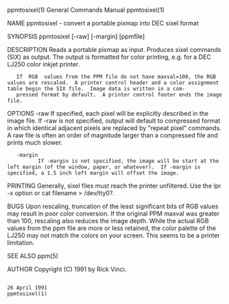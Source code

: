 ppmtosixel(1)                                                                            General Commands Manual                                                                            ppmtosixel(1)

NAME
       ppmtosixel - convert a portable pixmap into DEC sixel format

SYNOPSIS
       ppmtosixel [-raw] [-margin] [ppmfile]

DESCRIPTION
       Reads a portable pixmap as input.  Produces sixel commands (SIX) as output.  The output is formatted for color printing, e.g. for a DEC LJ250 color inkjet printer.

       If  RGB  values from the PPM file do not have maxval=100, the RGB values are rescaled.  A printer control header and a color assignment table begin the SIX file.  Image data is written in a com‐
       pressed format by default.  A printer control footer ends the image file.

OPTIONS
       -raw   If specified, each pixel will be explicitly described in the image file.  If -raw is not specified, output will default to  compressed  format  in  which  identical  adjacent  pixels  are
              replaced by "repeat pixel" commands.  A raw file is often an order of magnitude larger than a compressed file and prints much slower.

       -margin
              If -margin is not specified, the image will be start at the left margin (of the window, paper, or whatever).  If -margin is specified, a 1.5 inch left margin will offset the image.

PRINTING
       Generally, sixel files must reach the printer unfiltered.  Use the lpr -x option or cat filename > /dev/tty0?.

BUGS
       Upon  rescaling,  truncation  of  the least significant bits of RGB values may result in poor color conversion.  If the original PPM maxval was greater than 100, rescaling also reduces the image
       depth.  While the actual RGB values from the ppm file are more or less retained, the color palette of the LJ250 may not match the colors on your screen.  This seems to be a printer limitation.

SEE ALSO
       ppm(5)

AUTHOR
       Copyright (C) 1991 by Rick Vinci.

                                                                                              26 April 1991                                                                                 ppmtosixel(1)
